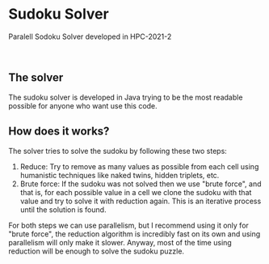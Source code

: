 # Sudoku Solver 
Paralell Sodoku Solver developed in HPC-2021-2

&nbsp;

## The solver
The sudoku solver is developed in Java trying to be the most readable possible for anyone who want use this code.

## How does it works?
The solver tries to solve the sudoku by following these two steps:

1. Reduce: Try to remove as many values as possible from each cell using humanistic techniques like naked twins, hidden triplets, etc.
2. Brute force: If the sudoku was not solved then we use "brute force", and that is, for each possible value in a cell we clone the sudoku with that value and try to solve it with reduction again. This is an iterative process until the solution is found.

For both steps we can use parallelism, but I recommend using it only for "brute force", the reduction algorithm is incredibly fast on its own and using parallelism will only make it slower. Anyway, most of the time using reduction will be enough to solve the sudoku puzzle.
